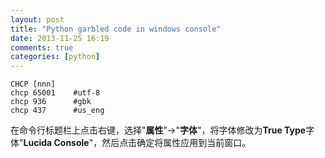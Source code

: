 ```yaml
---
layout: post
title: "Python garbled code in windows console"
date: 2013-11-25 16:19
comments: true
categories: [python] 
---
```

```
CHCP [nnn]
chcp 65001    #utf-8
chcp 936      #gbk
chcp 437      #us_eng
```
在命令行标题栏上点击右键，选择"**属性**"->"**字体**"，将字体修改为**True Type**字体"**Lucida Console**"，然后点击确定将属性应用到当前窗口。
<!--more-->